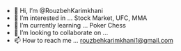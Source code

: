 - 👋 Hi, I’m @RouzbehKarimkhani
- 👀 I’m interested in ... Stock Market, UFC, MMA
- 🌱 I’m currently learning ... Poker Chess
- 💞️ I’m looking to collaborate on ... 
- 📫 How to reach me ... rouzbehkarimkhani1@gmail.com

<!---
RouzbehKarimkhani/RouzbehKarimkhani is a ✨ special ✨ repository because its `README.md` (this file) appears on your GitHub profile.
You can click the Preview link to take a look at your changes.
--->

